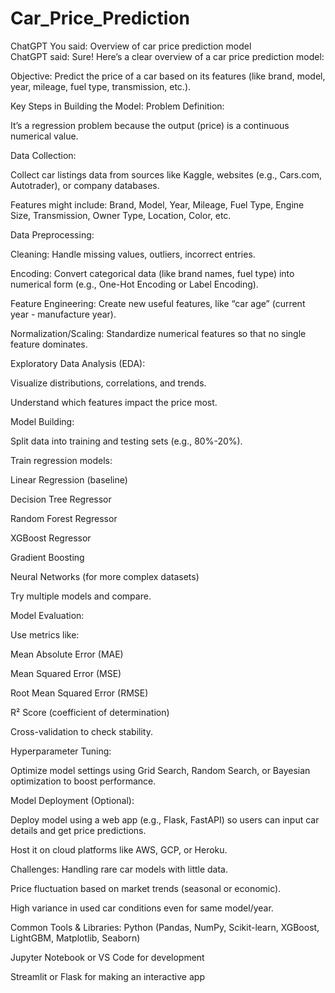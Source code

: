 # Car_Price_Prediction

ChatGPT
You said:
Overview of car price prediction model  
ChatGPT said:
Sure! Here’s a clear overview of a car price prediction model:

Objective:
Predict the price of a car based on its features (like brand, model, year, mileage, fuel type, transmission, etc.).

Key Steps in Building the Model:
Problem Definition:

It’s a regression problem because the output (price) is a continuous numerical value.

Data Collection:

Collect car listings data from sources like Kaggle, websites (e.g., Cars.com, Autotrader), or company databases.

Features might include:
Brand, Model, Year, Mileage, Fuel Type, Engine Size, Transmission, Owner Type, Location, Color, etc.

Data Preprocessing:

Cleaning: Handle missing values, outliers, incorrect entries.

Encoding: Convert categorical data (like brand names, fuel type) into numerical form (e.g., One-Hot Encoding or Label Encoding).

Feature Engineering: Create new useful features, like “car age” (current year - manufacture year).

Normalization/Scaling: Standardize numerical features so that no single feature dominates.

Exploratory Data Analysis (EDA):

Visualize distributions, correlations, and trends.

Understand which features impact the price most.

Model Building:

Split data into training and testing sets (e.g., 80%-20%).

Train regression models:

Linear Regression (baseline)

Decision Tree Regressor

Random Forest Regressor

XGBoost Regressor

Gradient Boosting

Neural Networks (for more complex datasets)

Try multiple models and compare.

Model Evaluation:

Use metrics like:

Mean Absolute Error (MAE)

Mean Squared Error (MSE)

Root Mean Squared Error (RMSE)

R² Score (coefficient of determination)

Cross-validation to check stability.

Hyperparameter Tuning:

Optimize model settings using Grid Search, Random Search, or Bayesian optimization to boost performance.

Model Deployment (Optional):

Deploy model using a web app (e.g., Flask, FastAPI) so users can input car details and get price predictions.

Host it on cloud platforms like AWS, GCP, or Heroku.

Challenges:
Handling rare car models with little data.

Price fluctuation based on market trends (seasonal or economic).

High variance in used car conditions even for same model/year.

Common Tools & Libraries:
Python (Pandas, NumPy, Scikit-learn, XGBoost, LightGBM, Matplotlib, Seaborn)

Jupyter Notebook or VS Code for development

Streamlit or Flask for making an interactive app

